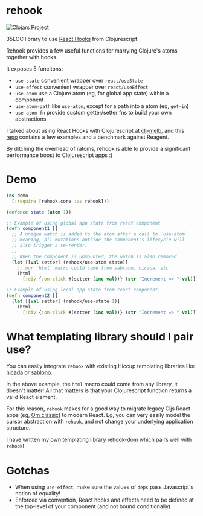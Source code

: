 # rehook

[![Clojars Project](https://img.shields.io/clojars/v/wavejumper/rehook.svg)](https://clojars.org/wavejumper/rehook)

35LOC library to use [React Hooks](https://reactjs.org/docs/hooks-intro.html) from Clojurescript.

Rehook provides a few useful functions for marrying Clojure's atoms together with hooks.

It exposes 5 funcitons:

- `use-state` convenient wrapper over `react/useState`
- `use-effect` convenient wrapper over `react/useEffect`
- `use-atom` use a Clojure atom (eg, for global app state) within a component
- `use-atom-path` like `use-atom`, except for a path into a atom (eg, `get-in`)
- `use-atom-fn` provide custom getter/setter fns to build your own abstractions


I talked about using React Hooks with Clojurescript at [clj-melb](https://www.meetup.com/en-AU/clj-melb/), and this [repo](https://github.com/wavejumper/rehook-examples) contains a few examples and a benchmark against Reagent.

By ditching the overhead of ratoms, rehook is able to provide a significant performance boost to Clojurescript apps :)

# Demo

```clojure
(ns demo
  (:require [rehook.core :as rehook]))

(defonce state (atom 1))

;; Example of using global app state from react component
(defn component1 []
  ;; A unique watch is added to the atom after a call to `use-atom` 
  ;; meaning, all mutations outside the component's lifecycle will
  ;; also trigger a re-render.
  ;;
  ;; When the component is unmounted, the watch is also removed. 
  (let [[val setter] (rehook/use-atom state)]
    ;; our `html` macro could come from sablono, hicada, etc
    (html
      [:div {:on-click #(setter (inc val))} (str "Increment => " val)])))

;; Example of using local app state from react component
(defn component2 []
  (let [[val setter] (rehook/use-state 1)]
    (html
      [:div {:on-click #(setter (inc val))} (str "Increment => " val)])))
```

# What templating library should I pair use?

You can easily integrate `rehook` with existing Hiccup templating libraries like [hicada](https://github.com/rauhs/hicada) or [sablono](https://github.com/r0man/sablono). 

In the above example, the `html` macro could come from any library, it doesn't matter! All that matters is that your Clojurescript function returns a valid React element.

For this reason, `rehook` makes for a good way to migrate legacy Cljs React apps (eg, [Om classic](https://github.com/omcljs/om)) to modern React. Eg, you can very easily model the cursor abstraction with `rehook`, and not change your underlying application structure. 

I have written my own templating library [rehook-dom](https://github.com/wavejumper/rehook-dom) which pairs well with `rehook`!

# Gotchas

* When using `use-effect`, make sure the values of `deps` pass Javascript's notion of equality! 
* Enforced via convention, React hooks and effects need to be defined at the top-level of your component (and not bound conditionally) 
